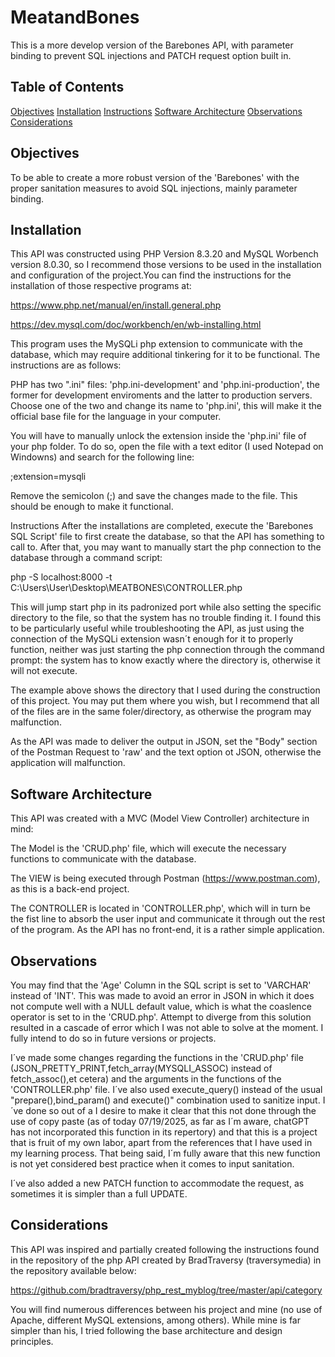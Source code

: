 # MeatandBones
This is a more develop version of the Barebones API, with parameter binding to prevent SQL injections and PATCH request option built in.

## Table of Contents
[Objectives](#objectives)
[Installation](#installation)
[Instructions](#instructions)
[Software Architecture](#software-architecture)
[Observations](#observations)
[Considerations](#considerations)

## Objectives
To be able to create a more robust version of the 'Barebones' with the proper sanitation measures to avoid SQL injections, mainly parameter binding. 

## Installation
This API was constructed using PHP Version 8.3.20 and MySQL Worbench version 8.0.30, so I recommend those versions to be used in the installation and configuration of the project.You can find the instructions for the installation of those respective programs at:

https://www.php.net/manual/en/install.general.php

https://dev.mysql.com/doc/workbench/en/wb-installing.html

This program uses the MySQLi php extension to communicate with the database, which may require additional tinkering for it to be functional. The instructions are as follows:

PHP has two ".ini" files: 'php.ini-development' and 'php.ini-production', the former for development enviroments and the latter to production servers. Choose one of the two and change its name to 'php.ini', this will make it the official base file for the language in your computer.

You will have to manually unlock the extension inside the 'php.ini' file of your php folder. To do so, open the file with a text editor (I used Notepad on Windowns) and search for the following line:

;extension=mysqli

Remove the semicolon (;) and save the changes made to the file. This should be enough to make it functional.

Instructions
After the installations are completed, execute the 'Barebones SQL Script' file to first create the database, so that the API has something to call to. After that, you may want to manually start the php connection to the database through a command script:

php -S localhost:8000 -t C:\Users\User\Desktop\MEATBONES\CONTROLLER.php

This will jump start php in its padronized port while also setting the specific directory to the file, so that the system has no trouble finding it. I found this to be particularly useful while troubleshooting the API, as just using the connection of the MySQLi extension wasn´t enough for it to properly function, neither was just starting the php connection through the command prompt: the system has to know exactly where the directory is, otherwise it will not execute.

The example above shows the directory that I used during the construction of this project. You may put them where you wish, but I recommend that all of the files are in the same foler/directory, as otherwise the program may malfunction.

As the API was made to deliver the output in JSON, set the "Body" section of the Postman Request to 'raw' and the text option ot JSON, otherwise the application will malfunction.

## Software Architecture
This API was created with a MVC (Model View Controller) architecture in mind:

The Model is the 'CRUD.php' file, which will execute the necessary functions to communicate with the database.

The VIEW is being executed through Postman (https://www.postman.com), as this is a back-end project.

The CONTROLLER is located in 'CONTROLLER.php', which will in turn be the fist line to absorb the user input and communicate it through out the rest of the program. As the API has no front-end, it is a rather simple application.

## Observations
You may find that the 'Age' Column in the SQL script is set to 'VARCHAR' instead of 'INT'. This was made to avoid an error in JSON in which it does not compute well with a NULL default value, which is what the coaslence operator is set to in the 'CRUD.php'. Attempt to diverge from this solution resulted in a cascade of error which I was not able to solve at the moment. I fully intend to do so in future versions or projects.

I´ve made some changes regarding the functions in the 'CRUD.php' file (JSON_PRETTY_PRINT,fetch_array(MYSQLI_ASSOC) instead of fetch_assoc(),et cetera) and the arguments in the functions of the 'CONTROLLER.php' file. I´ve also used execute_query() instead of the usual "prepare(),bind_param() and execute()" combination used to sanitize input. I´ve done so out of a I desire to make it clear that this not done through the use of copy paste (as of today 07/19/2025, as far as I´m aware, chatGPT has not incorporated this function in its repertory) and that this is a project that is fruit of my own labor, apart from the references that I have used in my learning process. That being said, I´m fully aware that this new function is not yet considered best practice when it comes to input sanitation.

I´ve also added a new PATCH function to accommodate the request, as sometimes it is simpler than a full UPDATE. 

## Considerations
This API was inspired and partially created following the instructions found in the repository of the php API created by BradTraversy (traversymedia) in the repository available below:

https://github.com/bradtraversy/php_rest_myblog/tree/master/api/category

You will find numerous differences between his project and mine (no use of Apache, different MySQL extensions, among others). While mine is far simpler than his, I tried following the base architecture and design principles.
